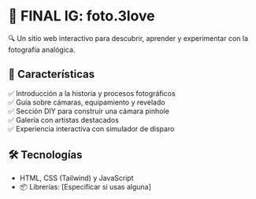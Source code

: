 # 📸 FINAL IG: foto.3love  

🔍 Un sitio web interactivo para descubrir, aprender y experimentar con la fotografía analógica.  

## 🚀 Características  
✅ Introducción a la historia y procesos fotográficos  
✅ Guía sobre cámaras, equipamiento y revelado  
✅ Sección DIY para construir una cámara pinhole  
✅ Galería con artistas destacados  
✅ Experiencia interactiva con simulador de disparo  

## 🛠 Tecnologías  
- HTML, CSS (Tailwind) y JavaScript  
- 📦 Librerías: [Especificar si usas alguna]  
